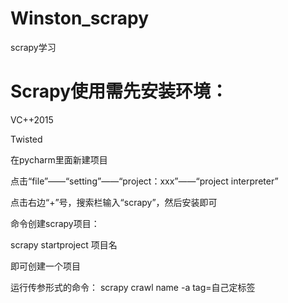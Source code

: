 # Winston_scrapy
scrapy学习

# Scrapy使用需先安装环境：
VC++2015

Twisted

在pycharm里面新建项目

点击“file”——“setting”——“project：xxx”——“project interpreter”

点击右边“+”号，搜索栏输入“scrapy”，然后安装即可

命令创建scrapy项目：

scrapy startproject 项目名

即可创建一个项目

运行传参形式的命令：
scrapy crawl name -a tag=自己定标签